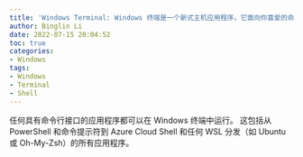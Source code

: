 ```yaml
---
title: 'Windows Terminal: Windows 终端是一个新式主机应用程序，它面向你喜爱的命令行 Shell'
author: Binglin Li
date: 2022-07-15 20:04:52
toc: true
categories:
- Windows
tags:
- Windows
- Terminal
- Shell
---
```


  任何具有命令行接口的应用程序都可以在 Windows 终端中运行。 这包括从 PowerShell 和命令提示符到 Azure Cloud Shell 和任何 WSL 分发（如 Ubuntu 或 Oh-My-Zsh）的所有应用程序。

